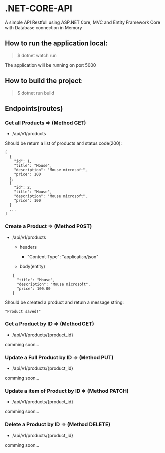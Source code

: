 # .NET-CORE-API
A simple API Restfull using ASP.NET Core, MVC and Entity Framework Core with Database connection in Memory

## How to run the application local:
> $ dotnet watch run

The application will be running on port 5000

## How to build the project:
> $ dotnet run build

## Endpoints(routes)

### Get all Products => (Method GET)
- /api/v1/products

Should be return a list of products and status code(200):
```
[
  {
    "id": 1,
    "title": "Mouse",
    "description": "Mouse microsoft",
    "price": 100
  },
  {
    "id": 2,
    "title": "Mouse",
    "description": "Mouse microsoft",
    "price": 100
  }
  ...
]
```

### Create a Product => (Method POST)
- /api/v1/products
  - headers
    - "Content-Type": "application/json"

  - body(entity)
  ```
  {
    "title": "Mouse",
    "description": "Mouse microsoft",
    "price": 100.00
  }
  ```
Should be created a product and return a message string:
```
"Product saved!"
```

### Get a Product by ID => (Method GET)
- /api/v1/products/{product_id}

comming soon...

### Update a Full Product by ID => (Method PUT)
- /api/v1/products/{product_id}

comming soon...

### Update a item of Product by ID => (Method PATCH)
- /api/v1/products/{product_id}

comming soon...

### Delete a Product by ID => (Method DELETE)
- /api/v1/products/{product_id}

comming soon...
